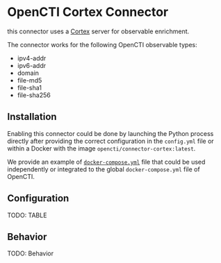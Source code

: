 # OpenCTI Cortex Connector

this connector uses a [Cortex](https://github.com/TheHive-Project/Cortex)
server for observable enrichment.

The connector works for the following OpenCTI observable types:

* ipv4-addr
* ipv6-addr
* domain
* file-md5
* file-sha1
* file-sha256

## Installation

Enabling this connector could be done by launching the Python process directly
after providing the correct configuration in the `config.yml` file or within a
Docker with the image `opencti/connector-cortex:latest`.

We provide an example of [`docker-compose.yml`](docker-compose.yml) file that
could be used independently or integrated to the global `docker-compose.yml`
file of OpenCTI.

## Configuration

TODO: TABLE

## Behavior

TODO: Behavior
